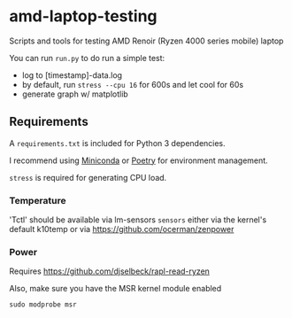 # amd-laptop-testing
Scripts and tools for testing AMD Renoir (Ryzen 4000 series mobile) laptop

You can run `run.py` to do run a simple test:
* log to [timestamp]-data.log 
* by default, run `stress --cpu 16` for 600s and let cool for 60s
* generate graph w/ matplotlib

## Requirements
A `requirements.txt` is included for Python 3 dependencies. 

I recommend using [Miniconda](https://docs.conda.io/en/latest/miniconda.html) or [Poetry](https://python-poetry.org/) for environment management.

`stress` is required for generating CPU load.

### Temperature
'Tctl' should be available via lm-sensors `sensors` either via the kernel's default k10temp or via https://github.com/ocerman/zenpower

### Power
Requires https://github.com/djselbeck/rapl-read-ryzen

Also, make sure you have the MSR kernel module enabled
```
sudo modprobe msr
```

